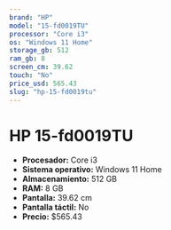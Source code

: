 ```yaml
---
brand: "HP"
model: "15-fd0019TU"
processor: "Core i3"
os: "Windows 11 Home"
storage_gb: 512
ram_gb: 8
screen_cm: 39.62
touch: "No"
price_usd: 565.43
slug: "hp-15-fd0019tu"
---
```


# HP 15-fd0019TU

- **Procesador:** Core i3
- **Sistema operativo:** Windows 11 Home
- **Almacenamiento:** 512 GB
- **RAM:** 8 GB
- **Pantalla:** 39.62 cm
- **Pantalla táctil:** No
- **Precio:** $565.43
